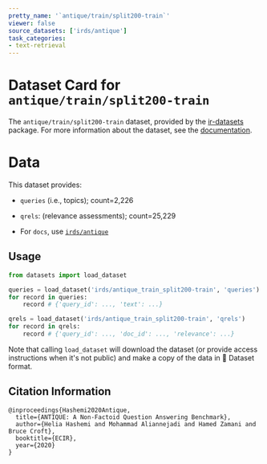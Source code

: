 ```yaml
---
pretty_name: '`antique/train/split200-train`'
viewer: false
source_datasets: ['irds/antique']
task_categories:
- text-retrieval
---
```


# Dataset Card for `antique/train/split200-train`

The `antique/train/split200-train` dataset, provided by the [ir-datasets](https://ir-datasets.com/) package.
For more information about the dataset, see the [documentation](https://ir-datasets.com/antique#antique/train/split200-train).

# Data

This dataset provides:
 - `queries` (i.e., topics); count=2,226
 - `qrels`: (relevance assessments); count=25,229

 - For `docs`, use [`irds/antique`](https://huggingface.co/datasets/irds/antique)

## Usage

```python
from datasets import load_dataset

queries = load_dataset('irds/antique_train_split200-train', 'queries')
for record in queries:
    record # {'query_id': ..., 'text': ...}

qrels = load_dataset('irds/antique_train_split200-train', 'qrels')
for record in qrels:
    record # {'query_id': ..., 'doc_id': ..., 'relevance': ...}

```

Note that calling `load_dataset` will download the dataset (or provide access instructions when it's not public) and make a copy of the
data in 🤗 Dataset format.

## Citation Information

```
@inproceedings{Hashemi2020Antique,
  title={ANTIQUE: A Non-Factoid Question Answering Benchmark},
  author={Helia Hashemi and Mohammad Aliannejadi and Hamed Zamani and Bruce Croft},
  booktitle={ECIR},
  year={2020}
}
```
